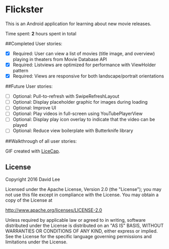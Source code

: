 # Flickster

This is an Android application for learning about new movie releases.

Time spent: **2** hours spent in total

##Completed User stories:
- [x] Required: User can view a list of movies (title image, and overview)
  playing in theaters from Movie Database API 
- [x] Required: Listviews are optimized for performance with ViewHolder pattern 
- [x] Required: Views are responsive for both landscape/portrait orientations 

##Future User stories:
- [ ] Optional: Pull-to-refresh with SwipeRefreshLayout 
- [ ] Optional: Display placeholder graphic for images during loading
- [ ] Optional: Improve UI
- [ ] Optional: Play videos in full-screen using YouTubePlayerView
- [ ] Optional: Display play icon overlay to indicate that the video can be
  played
- [ ] Optional: Reduce view boilerplate with Butterknife library

##Walkthrough of all user stories:

GIF created with [LiceCap](http://www.cockos.com/licecap/).

## License

Copyright 2016 David Lee

Licensed under the Apache License, Version 2.0 (the "License");
you may not use this file except in compliance with the License.
You may obtain a copy of the License at

  http://www.apache.org/licenses/LICENSE-2.0

Unless required by applicable law or agreed to in writing, software
distributed under the License is distributed on an "AS IS" BASIS,
WITHOUT WARRANTIES OR CONDITIONS OF ANY KIND, either express or implied.
See the License for the specific language governing permissions and
limitations under the License.
